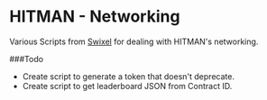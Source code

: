 # HITMAN - Networking
Various Scripts from [Swixel](github.com/awstanley) for dealing with HITMAN's networking.

###Todo
* Create script to generate a token that doesn't deprecate.
* Create script to get leaderboard JSON from Contract ID.

